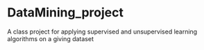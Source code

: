 # DataMining_project

A class project for applying supervised and unsupervised learning algorithms on a giving dataset